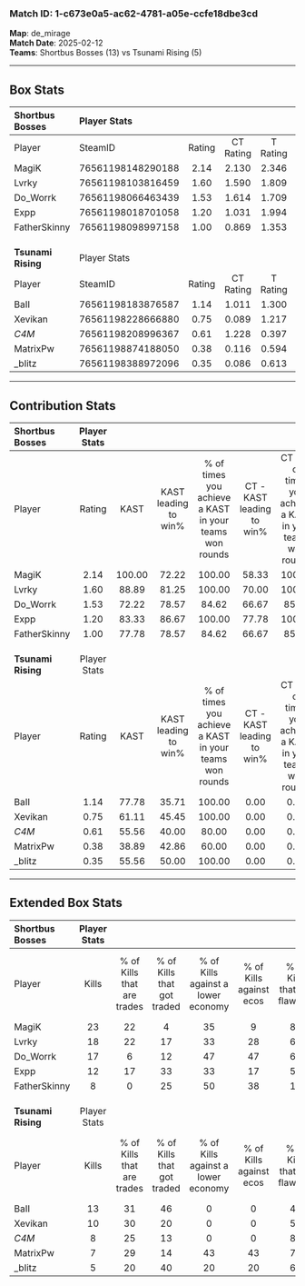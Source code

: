 ### Match ID: 1-c673e0a5-ac62-4781-a05e-ccfe18dbe3cd  
**Map**: de_mirage  
**Match Date**: 2025-02-12  
**Teams**: Shortbus Bosses (13) vs Tsunami Rising (5)  

---  

## Box Stats  

| **Shortbus Bosses** | Player Stats      |        |           |          |        |       |       |         |        |      |     |
| :- | :- | :-: | :-: | :-: | :-: | :-: | :-: | :-: | :-: | :-: | :-: |
| Player              | SteamID           | Rating | CT Rating | T Rating |  KAST  |  ADR  | Kills | Assists | Deaths | K/D  | HS% |
| MagiK               | 76561198148290188 |  2.14  |   2.130   |  2.346   | 100.00 | 124.1 |  23   |    5    |   6    | 3.83 | 39  |
| Lvrky               | 76561198103816459 |  1.60  |   1.590   |  1.809   | 88.89  | 86.8  |  18   |    3    |   9    | 2.00 | 55  |
| Do_Worrk            | 76561198066463439 |  1.53  |   1.614   |  1.709   | 72.22  | 113.7 |  17   |   11    |   10   | 1.70 | 35  |
| Expp                | 76561198018701058 |  1.20  |   1.031   |  1.994   | 83.33  | 63.8  |  12   |    9    |   10   | 1.20 | 41  |
| FatherSkinny        | 76561198098997158 |  1.00  |   0.869   |  1.353   | 77.78  | 60.9  |   8   |    5    |   8    | 1.00 | 62  |
|                     |                   |        |           |          |        |       |       |         |        |      |     |
|                     |                   |        |           |          |        |       |       |         |        |      |     |
|                     |                   |        |           |          |        |       |       |         |        |      |     |
| **Tsunami Rising**  | Player Stats      |        |           |          |        |       |       |         |        |      |     |
| Player              | SteamID           | Rating | CT Rating | T Rating |  KAST  |  ADR  | Kills | Assists | Deaths | K/D  | HS% |
| BaII                | 76561198183876587 |  1.14  |   1.011   |  1.300   | 77.78  | 96.1  |  13   |    5    |   15   | 0.87 | 76  |
| Xevikan             | 76561198228666880 |  0.75  |   0.089   |  1.217   | 61.11  | 67.6  |  10   |    4    |   16   | 0.63 | 60  |
| _C4M_               | 76561198208996367 |  0.61  |   1.228   |  0.397   | 55.56  | 57.2  |   8   |    3    |   15   | 0.53 | 25  |
| MatrixPw            | 76561198874188050 |  0.38  |   0.116   |  0.594   | 38.89  | 47.2  |   7   |    3    |   16   | 0.44 | 42  |
| _bIitz              | 76561198388972096 |  0.35  |   0.086   |  0.613   | 55.56  | 28.7  |   5   |    4    |   16   | 0.31 | 40  |
---  

## Contribution Stats  

| **Shortbus Bosses** | Player Stats |        |                      |                                                        |                           |                                                             |                          |                                                            |
| :- | :-: | :-: | :-: | :-: | :-: | :-: | :-: | :-: |
| Player              |    Rating    |  KAST  | KAST leading to win% | % of times you achieve a KAST in your teams won rounds | CT - KAST leading to win% | CT - % of times you achieve a KAST in your teams won rounds | T - KAST leading to win% | T - % of times you achieve a KAST in your teams won rounds |
| MagiK               |     2.14     | 100.00 |        72.22         |                         100.00                         |           58.33           |                           100.00                            |          100.00          |                           100.00                           |
| Lvrky               |     1.60     | 88.89  |        81.25         |                         100.00                         |           70.00           |                           100.00                            |          100.00          |                           100.00                           |
| Do_Worrk            |     1.53     | 72.22  |        78.57         |                         84.62                          |           66.67           |                            85.71                            |          100.00          |                           83.33                            |
| Expp                |     1.20     | 83.33  |        86.67         |                         100.00                         |           77.78           |                           100.00                            |          100.00          |                           100.00                           |
| FatherSkinny        |     1.00     | 77.78  |        78.57         |                         84.62                          |           66.67           |                            85.71                            |          100.00          |                           83.33                            |
|                     |              |        |                      |                                                        |                           |                                                             |                          |                                                            |
|                     |              |        |                      |                                                        |                           |                                                             |                          |                                                            |
|                     |              |        |                      |                                                        |                           |                                                             |                          |                                                            |
| **Tsunami Rising**  | Player Stats |        |                      |                                                        |                           |                                                             |                          |                                                            |
| Player              |    Rating    |  KAST  | KAST leading to win% | % of times you achieve a KAST in your teams won rounds | CT - KAST leading to win% | CT - % of times you achieve a KAST in your teams won rounds | T - KAST leading to win% | T - % of times you achieve a KAST in your teams won rounds |
| BaII                |     1.14     | 77.78  |        35.71         |                         100.00                         |           0.00            |                            0.00                             |          50.00           |                           100.00                           |
| Xevikan             |     0.75     | 61.11  |        45.45         |                         100.00                         |           0.00            |                            0.00                             |          55.56           |                           100.00                           |
| _C4M_               |     0.61     | 55.56  |        40.00         |                         80.00                          |           0.00            |                            0.00                             |          66.67           |                           80.00                            |
| MatrixPw            |     0.38     | 38.89  |        42.86         |                         60.00                          |           0.00            |                            0.00                             |          60.00           |                           60.00                            |
| _bIitz              |     0.35     | 55.56  |        50.00         |                         100.00                         |           0.00            |                            0.00                             |          62.50           |                           100.00                           |
---  

## Extended Box Stats  

| **Shortbus Bosses** | Player Stats |                            |                            |                                    |                         |                              |                                 |        |                             |                                     |                          |                               |                            |
| :- | :-: | :-: | :-: | :-: | :-: | :-: | :-: | :-: | :-: | :-: | :-: | :-: | :-: |
| Player              |    Kills     | % of Kills that are trades | % of Kills that got traded | % of Kills against a lower economy | % of Kills against ecos | % of Kills that are flawless | % of Kills that are close duels | Deaths | % of Deaths that get traded | % of Deaths against a lower economy | % of Deaths against ecos | % of Deaths that are flawless | % of Deaths that are close |
| MagiK               |      23      |             22             |             4              |                 35                 |            9            |              83              |                0                |   6    |             33              |                  0                  |            0             |              67               |             0              |
| Lvrky               |      18      |             22             |             17             |                 33                 |           28            |              67              |                6                |   9    |             22              |                 33                  |            11            |              89               |             0              |
| Do_Worrk            |      17      |             6              |             12             |                 47                 |           47            |              65              |               12                |   10   |             20              |                 20                  |            10            |              30               |             0              |
| Expp                |      12      |             17             |             33             |                 33                 |           17            |              50              |                8                |   10   |             50              |                 20                  |            0             |              40               |             0              |
| FatherSkinny        |      8       |             0              |             25             |                 50                 |           38            |              13              |               13                |   8    |             13              |                 13                  |            0             |              88               |             0              |
|                     |              |                            |                            |                                    |                         |                              |                                 |        |                             |                                     |                          |                               |                            |
|                     |              |                            |                            |                                    |                         |                              |                                 |        |                             |                                     |                          |                               |                            |
|                     |              |                            |                            |                                    |                         |                              |                                 |        |                             |                                     |                          |                               |                            |
| **Tsunami Rising**  | Player Stats |                            |                            |                                    |                         |                              |                                 |        |                             |                                     |                          |                               |                            |
| Player              |    Kills     | % of Kills that are trades | % of Kills that got traded | % of Kills against a lower economy | % of Kills against ecos | % of Kills that are flawless | % of Kills that are close duels | Deaths | % of Deaths that get traded | % of Deaths against a lower economy | % of Deaths against ecos | % of Deaths that are flawless | % of Deaths that are close |
| BaII                |      13      |             31             |             46             |                 0                  |            0            |              46              |                0                |   15   |             13              |                  0                  |            0             |              27               |             13             |
| Xevikan             |      10      |             30             |             20             |                 0                  |            0            |              50              |                0                |   16   |             19              |                  0                  |            0             |              56               |             6              |
| _C4M_               |      8       |             25             |             13             |                 0                  |            0            |              88              |                0                |   15   |             13              |                  0                  |            0             |              73               |             7              |
| MatrixPw            |      7       |             29             |             14             |                 43                 |           43            |              71              |                0                |   16   |             13              |                  0                  |            0             |              69               |             6              |
| _bIitz              |      5       |             20             |             40             |                 20                 |           20            |              60              |                0                |   16   |             19              |                  6                  |            6             |              88               |             0              |
